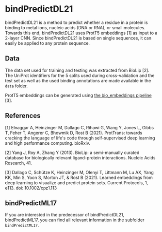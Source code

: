 # bindPredictDL21

bindPredictDL21 is a method to predict whether a residue in a protein is binding to metal ions, nucleic acids (DNA or RNA), or small molecules. Towards this end, bindPredictDL21 uses ProtT5 embeddings [1] as input to a 2-layer CNN. Since bindPredictDL21 is based on single sequences, it can easily be applied to any protein sequence.

## Data

The data set used for training and testing was extracted from BioLip [2]. The UniProt identifiers for the 5 splits used during cross-validation and the test set as well as the used binding annotations are made available in the `data` folder.

ProtT5 embeddings can be generated using [the bio_embeddings pipeline](https://github.com/sacdallago/bio_embeddings) [3].

## References

[1] Elnaggar A, Heinzinger M, Dallago C, Rihawi G, Wang Y, Jones L, Gibbs T, Feher T, Angerer C, Bhowmik D, Rost B (2021). ProtTrans: towards cracking the language of life's code through self-supervised deep learning and high performance computing. bioRxiv.

[2] Yang J, Roy A, Zhang Y (2013). BioLip: a semi-manually curated database for biologically relevant ligand-protein interactions. Nucleic Acids Research, 41.

[3] Dallago C, Schütze K, Heinzinger M, Olenyi T, Littmann M, Lu AX, Yang KK, Min S, Yoon S, Morton JT, & Rost B (2021). Learned embeddings from deep learning to visualize and predict protein sets. Current Protocols, 1, e113. doi: 10.1002/cpz1.113


## bindPredictML17
If you are interested in the predecessor of bindPredictDL21, bindPredictML17, you can find all relevant information in the subfolder `bindPredictML17`.
